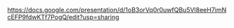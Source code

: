 https://docs.google.com/presentation/d/1oB3orVq0r0uwfQBu5Vl8eeH7imNcEFP9fdwKTf7PogQ/edit?usp=sharing
